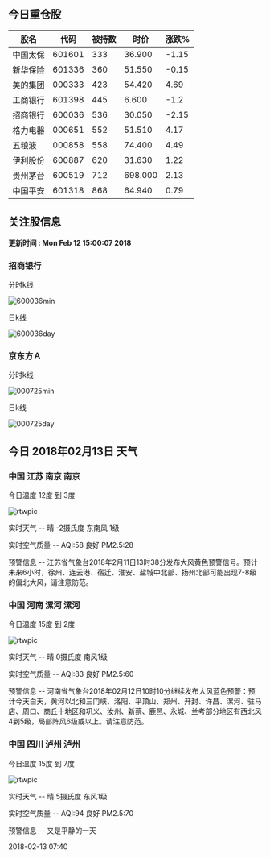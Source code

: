 
## 今日重仓股 

|股名|代码|被持数|时价|涨跌%|
|---|---|---|---|---|
|中国太保|601601|333|36.900|-1.15|
|新华保险|601336|360|51.550|-0.15|
|美的集团|000333|423|54.420|4.69|
|工商银行|601398|445|6.600|-1.2|
|招商银行|600036|536|30.050|-2.15|
|格力电器|000651|552|51.510|4.17|
|五粮液|000858|558|74.400|4.49|
|伊利股份|600887|620|31.630|1.22|
|贵州茅台|600519|712|698.000|2.13|
|中国平安|601318|868|64.940|0.79|

## 关注股信息
**更新时间 : Mon Feb 12 15:00:07 2018**
### 招商银行 
分时k线

![600036min](http://image.sinajs.cn/newchart/min/n/sh600036.gif)

日k线

![600036day](http://image.sinajs.cn/newchart/daily/n/sh600036.gif)

### 京东方Ａ 
分时k线

![000725min](http://image.sinajs.cn/newchart/min/n/sz000725.gif)

日k线

![000725day](http://image.sinajs.cn/newchart/daily/n/sz000725.gif)
## 今日 2018年02月13日 天气
### 中国 江苏 南京 南京

今日温度 12度 到 3度

![rtwpic](http://app1.showapi.com/weather/icon/day/00.png)

实时天气 -- 晴 -2摄氏度 东南风 1级

实时空气质量 -- AQI:58 良好 PM2.5:28

预警信息 -- 江苏省气象台2018年2月11日13时38分发布大风黄色预警信号。预计未来6小时，徐州、连云港、宿迁、淮安、盐城中北部、扬州北部可能出现7-8级的偏北大风，请注意防范。
    
### 中国 河南 漯河 漯河

今日温度 15度 到 2度

![rtwpic](http://app1.showapi.com/weather/icon/day/00.png)

实时天气 -- 晴 0摄氏度 南风1级

实时空气质量 -- AQI:83 良好 PM2.5:60

预警信息 -- 河南省气象台2018年02月12日10时10分继续发布大风蓝色预警：预计今天白天，黄河以北和三门峡、洛阳、平顶山、郑州、开封、许昌、漯河、驻马店、周口、商丘十地区和巩义、汝州、新蔡、鹿邑、永城、兰考部分地区有西北风4到5级，局部阵风6级或以上。请注意防范。
    
### 中国 四川 泸州 泸州

今日温度 15度 到 7度

![rtwpic](http://app1.showapi.com/weather/icon/night/00.png)

实时天气 -- 晴 5摄氏度 东风1级

实时空气质量 -- AQI:94 良好 PM2.5:70

预警信息 -- 又是平静的一天
    
2018-02-13 07:40